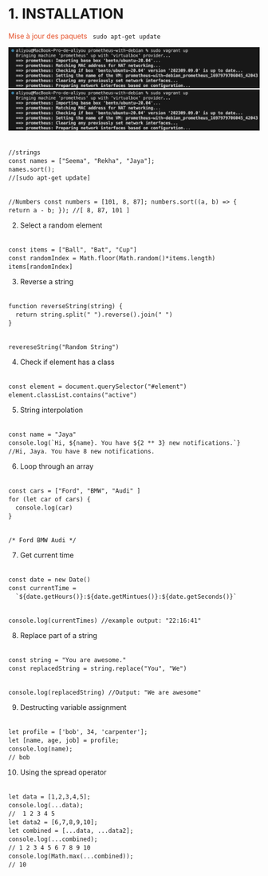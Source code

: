 # 1. INSTALLATION
<span style="color:#E6522B"> Mise à jour des paquets </span>
<Code language="bash">
sudo apt-get update
</Code>

![Image](src/components/assets/images/vagrant-up.png)
![Image](images/vagrant-up.png)

<Code language="javascript">
//strings
const names = ["Seema", "Rekha", "Jaya"];
names.sort();
//[sudo apt-get update]

//Numbers
const numbers = [101, 8, 87];
numbers.sort((a, b) => {
  return a - b;
});
//[ 8, 87, 101 ]
</Code>

2. Select a random element

<Code language="javascript">
const items = ["Ball", "Bat", "Cup"]
const randomIndex = Math.floor(Math.random()*items.length)
items[randomIndex]
</Code>

3. Reverse a string

<Code language="javascript">
function reverseString(string) {
  return string.split(" ").reverse().join(" ")
}

revereseString("Random String")
</Code>

4. Check if element has a class

<Code language="javascript">
const element = document.querySelector("#element")
element.classList.contains("active")
</Code>

5. String interpolation

<Code language="javascript">
const name = "Jaya"
console.log(`Hi, ${name}. You have ${2 ** 3} new notifications.`}
//Hi, Jaya. You have 8 new notifications.
</Code>

6. Loop through an array

<Code language="javascript">
const cars = ["Ford", "BMW", "Audi" ]
for (let car of cars) {
  console.log(car)
}

/*
Ford
BMW
Audi
*/
</Code>

7. Get current time

<Code language="javascript">
const date = new Date()
const currentTime = 
  `${date.getHours()}:${date.getMintues()}:${date.getSeconds()}`

console.log(currentTimes)
//example output: "22:16:41"
</Code>

8. Replace part of a string

<Code language="javascript">
const string = "You are awesome."
const replacedString = string.replace("You", "We")

console.log(replacedString) //Output: "We are awesome"
</Code>

9. Destructing variable assignment

<Code language="javascript">
let profile = ['bob', 34, 'carpenter'];
let [name, age, job] = profile;
console.log(name);
// bob
</Code>

10. Using the spread operator

<Code language="javascript">
let data = [1,2,3,4,5];
console.log(...data);
//  1 2 3 4 5
let data2 = [6,7,8,9,10];
let combined = [...data, ...data2];
console.log(...combined);
// 1 2 3 4 5 6 7 8 9 10
console.log(Math.max(...combined));
// 10
</Code>
